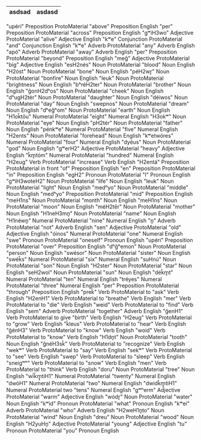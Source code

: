 asdsad | asdasd
--- | ---
"upéri" Preposition ProtoMaterial "above" Preposition English
"per" Preposition ProtoMaterial "across" Preposition English
"gʷiH3wo" Adjective ProtoMaterial "alive" Adjective English
"kʷe" Conjunction ProtoMaterial "and" Conjunction English
"kʷe" Adverb ProtoMaterial "any" Adverb English
"apó" Adverb ProtoMaterial "away" Adverb English
"per" Preposition ProtoMaterial "beyond" Preposition English
"meĝ" Adjective ProtoMaterial "big" Adjective English
"esH2nés" Noun ProtoMaterial "blood" Noun English
"H2óst" Noun ProtoMaterial "bone" Noun English
"péH2wr̥" Noun ProtoMaterial "bonfire" Noun English
"leuk" Noun ProtoMaterial "brightness" Noun English
"bʰréH2ter" Noun ProtoMaterial "brother" Noun English
"ĝonH2dʰos" Noun ProtoMaterial "cheek" Noun English
"dʰugH2tér" Noun ProtoMaterial "daughter" Noun English
"déiwos" Noun ProtoMaterial "day" Noun English
"swepnos" Noun ProtoMaterial "dream" Noun English
"dʰeĝʰom" Noun ProtoMaterial "earth" Noun English
"H1ok̂tōu" Numeral ProtoMaterial "eight" Numeral English
"H3okʷ" Noun ProtoMaterial "eye" Noun English
"pH2tér" Noun ProtoMaterial "father" Noun English
"pénkʷe" Numeral ProtoMaterial "five" Numeral English
"H2ents" Noun ProtoMaterial "forehead" Noun English
"kʷetwóres" Numeral ProtoMaterial "four" Numeral English
"dyēus" Noun ProtoMaterial "god" Noun English
"gʷerH2" Adjective ProtoMaterial "heavy" Adjective English
"k̂m̥tóm" Numeral ProtoMaterial "hundred" Numeral English
"H2eug" Verb ProtoMaterial "increase" Verb English
"H2entá" Preposition ProtoMaterial in front "of" Preposition English
"en" Preposition ProtoMaterial "in" Preposition English
"egH2" Pronoun ProtoMaterial "I" Pronoun English
"gʷiH3woteH2" Noun ProtoMaterial "life" Noun English
"leuk" Noun ProtoMaterial "light" Noun English
"medʰyo" Noun ProtoMaterial "middle" Noun English
"medʰyo" Preposition ProtoMaterial "mid" Preposition English
"meH1ns" Noun ProtoMaterial "month" Noun English
"meH1ns" Noun ProtoMaterial "moon" Noun English
"méH2tēr" Noun ProtoMaterial "mother" Noun English
"H1neH3mn̥" Noun ProtoMaterial "name" Noun English
"H1néwn̥" Numeral ProtoMaterial "nine" Numeral English
"n̥" Adverb ProtoMaterial "not" Adverb English
"sen" Adjective ProtoMaterial "old" Adjective English
"óinos" Numeral ProtoMaterial "one" Numeral English
"swe" Pronoun ProtoMaterial "oneself" Pronoun English
"upéri" Preposition ProtoMaterial "over" Preposition English
"dʰĝʰemon" Noun ProtoMaterial "person" Noun English
"swésor" Noun ProtoMaterial "sister" Noun English
"swék̂s" Numeral ProtoMaterial "six" Numeral English
"suHnú" Noun ProtoMaterial "son" Noun English
"H2ster" Noun ProtoMaterial "star" Noun English
"seH2wol" Noun ProtoMaterial "sun" Noun English
"dék̂m̥t" Numeral ProtoMaterial "ten" Numeral English
"tréyes" Numeral ProtoMaterial "three" Numeral English
"per" Preposition ProtoMaterial "through" Preposition English
"prek̂" Verb ProtoMaterial to "ask" Verb English
"H2enH1" Verb ProtoMaterial to "breathe" Verb English
"mer" Verb ProtoMaterial to "die" Verb English
"weid" Verb ProtoMaterial to "find" Verb English
"sem" Adverb ProtoMaterial "together" Adverb English
"ĝenH1" Verb ProtoMaterial to give "birth" Verb English
"H2eug" Verb ProtoMaterial to "grow" Verb English
"k̂leus" Verb ProtoMaterial to "hear" Verb English
"ĝénH3" Verb ProtoMaterial to "know" Verb English
"woid" Verb ProtoMaterial to "know" Verb English
"H1dn̥t" Noun ProtoMaterial "tooth" Noun English
"ĝnéH3sk̂" Verb ProtoMaterial to "recognize" Verb English
"wekʷ" Verb ProtoMaterial to "say" Verb English
"sekʷ" Verb ProtoMaterial to "see" Verb English
"swep" Verb ProtoMaterial to "sleep" Verb English
"sneigʷʰ" Verb ProtoMaterial to "snow" Verb English
"men" Verb ProtoMaterial to "think" Verb English
"doru" Noun ProtoMaterial "tree" Noun English
"wī́k̂m̥̥tiH1" Numeral ProtoMaterial "twenty" Numeral English
"dwóH1" Numeral ProtoMaterial "two" Numeral English
"dwidk̂m̥̥tiH1" Numeral ProtoMaterial two "tens" Numeral English
"gʷʰerm" Adjective ProtoMaterial "warm" Adjective English
"wódr̥" Noun ProtoMaterial "water" Noun English
"kʷid" Pronoun ProtoMaterial "what" Pronoun English
"kʷei" Adverb ProtoMaterial "who" Adverb English
"H2weH1n̥to" Noun ProtoMaterial "wind" Noun English
"dreu" Noun ProtoMaterial "wood" Noun English
"H2yuHn̥" Adjective ProtoMaterial "young" Adjective English
"tu" Pronoun ProtoMaterial "you" Pronoun English
